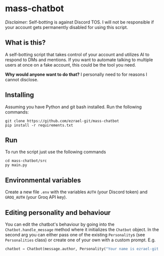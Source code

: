 # mass-chatbot
*Disclaimer:* Self-botting is against Discord TOS. I will not be responsible if your account gets permanently disabled for using this script.
## What is this?
A self-botting script that takes control of your account and utilizes AI to respond to DMs and mentions.
If you want to automate talking to multiple users at once on a fake account, this could be the tool you need.

**Why would anyone want to do that?** I personally need to for reasons I cannot disclose.

## Installing
Assuming you have Python and git bash installed.
Run the following commands:
```
git clone https://github.com/ezrael-git/mass-chatbot
pip install -r requirements.txt
```

## Run
To run the script just use the following commands
```
cd mass-chatbot/src
py main.py
```

## Environmental variables
Create a new file `.env` with the variables `AUTH` (your Discord token) and `GROQ_AUTH` (your Groq API key).

## Editing personality and behaviour
You can edit the chatbot's behaviour by going into the `Chatbot.handle_message` method where it initializes the `Chatbot` object.
In the second arg you can either pass one of the existing `Personality`s (see `Personalities` class) or create one of your own with a custom prompt. E.g.
```py
chatbot = Chatbot(message.author, Personality("Your name is ezrael-git and your hobbies are xyz."))
``` 